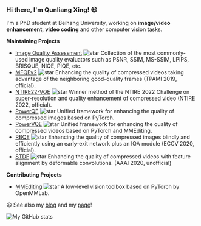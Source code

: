 ### Hi there, I'm Qunliang Xing! :satisfied:

I'm a PhD student at Beihang University, working on **image/video enhancement**, **video coding** and other computer vision tasks.

**Maintaining Projects**

- [Image Quality Assessment](https://github.com/ryanxingql/image-quality-assessment-toolbox) ![star](https://img.shields.io/github/stars/ryanxingql/image-quality-assessment-toolbox?style=social) Collection of the most commonly-used image quality evaluators such as PSNR, SSIM, MS-SSIM, LPIPS, BRISQUE, NIQE, PIQE, etc.
- [MFQEv2](https://github.com/ryanxingql/mfqev2.0) ![star](https://img.shields.io/github/stars/ryanxingql/mfqev2.0?style=social) Enhancing the quality of compressed videos taking advantage of the neighboring good-quality frames (TPAMI 2019, official).
- [NTIRE22-VQE](https://github.com/ryanxingql/winner-ntire22-vqe) ![star](https://img.shields.io/github/stars/ryanxingql/winner-ntire22-vqe?style=social) Winner method of the NTIRE 2022 Challenge on super-resolution and quality enhancement of compressed video (NTIRE 2022, official).
- [PowerQE](https://github.com/ryanxingql/powerqe) ![star](https://img.shields.io/github/stars/ryanxingql/powerqe?style=social) Unified framework for enhancing the quality of compressed images based on PyTorch.
- [PowerVQE](https://github.com/ryanxingql/powervqe) ![star](https://img.shields.io/github/stars/ryanxingql/powervqe?style=social) Unified framework for enhancing the quality of compressed videos based on PyTorch and MMEditing.
- [RBQE](https://github.com/ryanxingql/rbqe) ![star](https://img.shields.io/github/stars/ryanxingql/rbqe?style=social) Enhancing the quality of compressed images blindly and efficiently using an early-exit network plus an IQA module (ECCV 2020, official).
- [STDF](https://github.com/ryanxingql/stdf-pytorch) ![star](https://img.shields.io/github/stars/ryanxingql/stdf-pytorch?style=social) Enhancing the quality of compressed videos with feature alignment by deformable convolutions. (AAAI 2020, unofficial)

**Contributing Projects**

- [MMEditing](https://github.com/open-mmlab/mmediting) ![star](https://img.shields.io/github/stars/open-mmlab/mmediting?style=social) A low-level vision toolbox based on PyTorch by OpenMMLab.

:smiley: See also my [blog](https://github.com/ryanxingql/blog) and my [page](https://ryanxingql.github.io/)!

![My GitHub stats](https://github-readme-stats-ryanxingql.vercel.app/api?username=ryanxingql&count_private=true&theme=graywhite)
